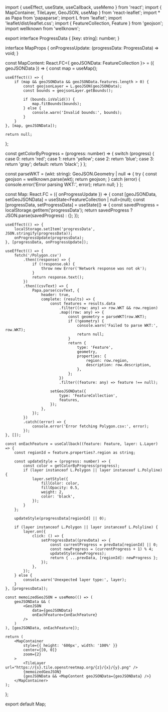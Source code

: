 import { useEffect, useState, useCallback, useMemo } from 'react';
import { MapContainer, TileLayer, GeoJSON, useMap } from 'react-leaflet';
import * as Papa from 'papaparse';
import L from 'leaflet';
import 'leaflet/dist/leaflet.css';
import { FeatureCollection, Feature } from 'geojson';
import wellknown from 'wellknown';

export interface ProgressData {
    [key: string]: number;
}

interface MapProps {
    onProgressUpdate: (progressData: ProgressData) => void;
}

const MapContent: React.FC<{ geoJSONData: FeatureCollection }> = ({ geoJSONData }) => {
    const map = useMap();

    useEffect(() => {
        if (map && geoJSONData && geoJSONData.features.length > 0) {
            const geojsonLayer = L.geoJSON(geoJSONData);
            const bounds = geojsonLayer.getBounds();

            if (bounds.isValid()) {
                map.fitBounds(bounds);
            } else {
                console.warn('Invalid bounds:', bounds);
            }
        }
    }, [map, geoJSONData]);

    return null;
};

const getColorByProgress = (progress: number) => {
    switch (progress) {
        case 0:
            return 'red';
        case 1:
            return 'yellow';
        case 2:
            return 'blue';
        case 3:
            return 'gray';
        default:
            return 'black';
    }
};

const parseWKT = (wkt: string): GeoJSON.Geometry | null => {
    try {
        const geojson = wellknown.parse(wkt);
        return geojson;
    } catch (error) {
        console.error('Error parsing WKT:', error);
        return null;
    }
};

const Map: React.FC<MapProps> = ({ onProgressUpdate }) => {
    const [geoJSONData, setGeoJSONData] = useState<FeatureCollection | null>(null);
    const [progressData, setProgressData] = useState<ProgressData>(() => {
        const savedProgress = localStorage.getItem('progressData');
        return savedProgress ? JSON.parse(savedProgress) : {};
    });

    useEffect(() => {
        localStorage.setItem('progressData', JSON.stringify(progressData));
        onProgressUpdate(progressData);
    }, [progressData, onProgressUpdate]);

    useEffect(() => {
        fetch('/Polygon.csv')
            .then((response) => {
                if (!response.ok) {
                    throw new Error('Network response was not ok');
                }
                return response.text();
            })
            .then((csvText) => {
                Papa.parse(csvText, {
                    header: true,
                    complete: (results) => {
                        const features = results.data
                            .filter((row: any) => row.WKT && row.region)
                            .map((row: any) => {
                                const geometry = parseWKT(row.WKT);
                                if (!geometry) {
                                    console.warn('Failed to parse WKT:', row.WKT);
                                    return null;
                                }
                                return {
                                    type: 'Feature',
                                    geometry,
                                    properties: {
                                        region: row.region,
                                        description: row.description,
                                    },
                                };
                            })
                            .filter((feature: any) => feature !== null);

                        setGeoJSONData({
                            type: 'FeatureCollection',
                            features,
                        });
                    },
                });
            })
            .catch((error) => {
                console.error('Error fetching Polygon.csv:', error);
            });
    }, []);

    const onEachFeature = useCallback((feature: Feature, layer: L.Layer) => {
        const regionId = feature.properties?.region as string;

        const updateStyle = (progress: number) => {
            const color = getColorByProgress(progress);
            if (layer instanceof L.Polygon || layer instanceof L.Polyline) {
                layer.setStyle({
                    fillColor: color,
                    fillOpacity: 0.5,
                    weight: 2,
                    color: 'black',
                });
            }
        };

        updateStyle(progressData[regionId] || 0);

        if (layer instanceof L.Polygon || layer instanceof L.Polyline) {
            layer.on({
                click: () => {
                    setProgressData((prevData) => {
                        const currentProgress = prevData[regionId] || 0;
                        const newProgress = (currentProgress + 1) % 4;
                        updateStyle(newProgress);
                        return { ...prevData, [regionId]: newProgress };
                    });
                },
            });
        } else {
            console.warn('Unexpected layer type:', layer);
        }
    }, [progressData]);

    const memoizedGeoJSON = useMemo(() => (
        geoJSONData && (
            <GeoJSON
                data={geoJSONData}
                onEachFeature={onEachFeature}
            />
        )
    ), [geoJSONData, onEachFeature]);

    return (
        <MapContainer
            style={{ height: '600px', width: '100%' }}
            center={[0, 0]}
            zoom={2}
        >
            <TileLayer url="https://{s}.tile.openstreetmap.org/{z}/{x}/{y}.png" />
            {memoizedGeoJSON}
            {geoJSONData && <MapContent geoJSONData={geoJSONData} />}
        </MapContainer>
    );
};

export default Map;